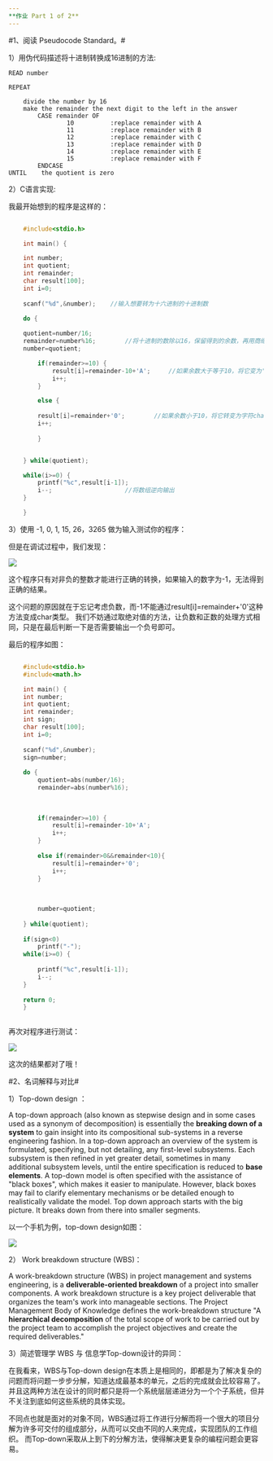 ```yaml
---
**作业 Part 1 of 2**
---
```


#1、阅读 Pseudocode Standard。#

1）用伪代码描述将十进制转换成16进制的方法:

```
READ number

REPEAT
	
	divide the number by 16
	make the remainder the next digit to the left in the answer
		CASE remainder OF
				10			:replace remainder with A
				11			:replace remainder with B
				12			:replace remainder with C
				13			:replace remainder with D
				14			:replace remainder with E
				15			:replace remainder with F
		ENDCASE
UNTIL	 the quotient is zero

```

2）C语言实现:

我最开始想到的程序是这样的：

```C

    #include<stdio.h>

    int main() {

	int number;
	int quotient;
	int remainder;
	char result[100];
	int i=0;
	
	scanf("%d",&number);	//输入想要转为十六进制的十进制数
	
	do {

	quotient=number/16;		
	remainder=number%16;		//将十进制的数除以16，保留得到的余数，再用商继续除以16得余数，就是十六进制中的每一位上的数字
	number=quotient;

		if(remainder>=10) {
			result[i]=remainder-10+'A';		//如果余数大于等于10，将它变为'A'-'Z'
			i++;
		}

		else {
		
		result[i]=remainder+'0';		//如果余数小于10，将它转变为字符char类型
		i++;
		
		}


	} while(quotient);

	while(i>=0) {
		printf("%c",result[i-1]);			
		i--;					//将数组逆向输出
	}

	}
```

3）使用 -1, 0, 1, 15, 26，3265 做为输入测试你的程序：

但是在调试过程中，我们发现：

![](https://github.com/GUOJIAYII/swi-homework/blob/gh-pages/images/wrong.png?raw=true)

这个程序只有对非负的整数才能进行正确的转换，如果输入的数字为-1，无法得到正确的结果。


这个问题的原因就在于忘记考虑负数，而-1不能通过result[i]=remainder+'0'这种方法变成char类型。	我们不妨通过取绝对值的方法，让负数和正数的处理方式相同，只是在最后判断一下是否需要输出一个负号即可。

最后的程序如图：

```C

	#include<stdio.h>
	#include<math.h>

	int main() {
	int number;
	int quotient;
	int remainder;
	int sign;
	char result[100];
	int i=0;
	
	scanf("%d",&number);
	sign=number;
	
	do {
		quotient=abs(number/16);
		remainder=abs(number%16);
		
		
		
		if(remainder>=10) {
			result[i]=remainder-10+'A';
			i++;
		}
		
		else if(remainder>0&&remainder<10){
			result[i]=remainder+'0';
			i++;
		}
		
		
		
		number=quotient;
		
	} while(quotient);
	
	if(sign<0)
		printf("-");
	while(i>=0) {
		
		printf("%c",result[i-1]);
		i--;
	} 
	
	return 0;
	} 
	
```

再次对程序进行测试：

![](https://github.com/GUOJIAYII/swi-homework/blob/gh-pages/images/correct.png?raw=true)

这次的结果都对了哦！

#2、名词解释与对比#

1）Top-down design ：

A top-down approach (also known as stepwise design and in some cases used as a synonym of decomposition) is essentially the **breaking down of a system** to gain insight into its compositional sub-systems in a reverse engineering fashion. In a top-down approach an overview of the system is formulated, specifying, but not detailing, any first-level subsystems. Each subsystem is then refined in yet greater detail, sometimes in many additional subsystem levels, until the entire specification is reduced to **base elements**. A top-down model is often specified with the assistance of "black boxes", which makes it easier to manipulate. However, black boxes may fail to clarify elementary mechanisms or be detailed enough to realistically validate the model. Top down approach starts with the big picture. It breaks down from there into smaller segments.

以一个手机为例，top-down design如图：

![](https://github.com/GUOJIAYII/swi-homework/blob/gh-pages/images/topdowndesign.jpg?raw=true)

2） Work breakdown structure (WBS)：

A work-breakdown structure (WBS) in project management and systems engineering, is a **deliverable-oriented breakdown** of a project into smaller components. A work breakdown structure is a key project deliverable that organizes the team's work into manageable sections. The Project Management Body of Knowledge defines the work-breakdown structure "A **hierarchical decomposition** of the total scope of work to be carried out by the project team to accomplish the project objectives and create the required deliverables."


3）简述管理学 WBS 与 信息学Top-down设计的异同：

在我看来，WBS与Top-down design在本质上是相同的，即都是为了解决复杂的问题而将问题一步步分解，知道达成最基本的单元，之后的完成就会比较容易了。并且这两种方法在设计的同时都只是将一个系统层层递进分为一个个子系统，但并不关注到底如何这些系统的具体实现。

不同点也就是面对的对象不同，WBS通过将工作进行分解而将一个很大的项目分解为许多可交付的组成部分，从而可以交由不同的人来完成，实现团队的工作组织。 而Top-down采取从上到下的分解方法，使得解决更复杂的编程问题会更容易。

